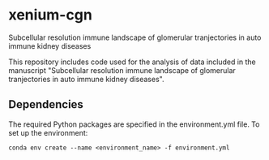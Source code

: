 # xenium-cgn
Subcellular resolution immune landscape of glomerular tranjectories in auto immune kidney diseases

This repository includes code used for the analysis of data included in the manuscript "Subcellular resolution immune landscape of glomerular tranjectories in auto immune kidney diseases".


## Dependencies
The required Python packages are specified in the environment.yml file. To set up the environment:

```conda env create --name <environment_name> -f environment.yml```

